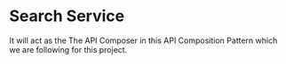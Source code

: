 # Search Service

It will act as the The API Composer in this API Composition Pattern which we are following for this project.
